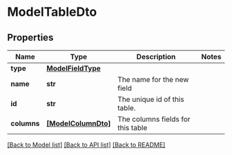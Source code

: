 # ModelTableDto


## Properties
Name | Type | Description | Notes
------------ | ------------- | ------------- | -------------
**type** | [**ModelFieldType**](ModelFieldType.md) |  | 
**name** | **str** | The name for the new field | 
**id** | **str** | The unique id of this table. | 
**columns** | [**[ModelColumnDto]**](ModelColumnDto.md) | The columns fields for this table | 

[[Back to Model list]](../README.md#documentation-for-models) [[Back to API list]](../README.md#documentation-for-api-endpoints) [[Back to README]](../README.md)


